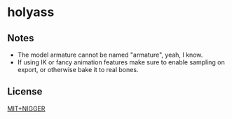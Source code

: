 # holyass

## Notes

* The model armature cannot be named "armature", yeah, I know.
* If using IK or fancy animation features make sure to enable sampling on export, or otherwise bake it to real bones.

## License

[MIT+NIGGER](https://plusnigger.autism.exposed/)
